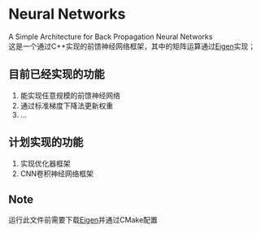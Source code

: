 # Neural Networks
A Simple Architecture for Back Propagation Neural Networks  
这是一个通过C++实现的前馈神经网络框架，其中的矩阵运算通过[Eigen](https://eigen.tuxfamily.org/)实现；

## 目前已经实现的功能
1. 能实现任意规模的前馈神经网络
2. 通过标准梯度下降法更新权重
3. ...

## 计划实现的功能
1. 实现优化器框架
2. CNN卷积神经网络框架

## Note
运行此文件前需要下载[Eigen](https://eigen.tuxfamily.org/)并通过CMake配置
